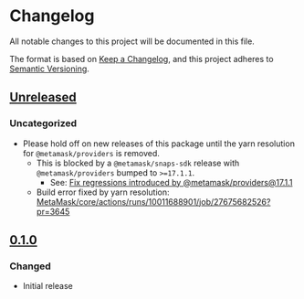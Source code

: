 # Changelog

All notable changes to this project will be documented in this file.

The format is based on [Keep a Changelog](https://keepachangelog.com/en/1.0.0/),
and this project adheres to [Semantic Versioning](https://semver.org/spec/v2.0.0.html).

## [Unreleased]

### Uncategorized

- Please hold off on new releases of this package until the yarn resolution for `@metamask/providers` is removed.
  - This is blocked by a `@metamask/snaps-sdk` release with `@metamask/providers` bumped to `>=17.1.1`.
    - See: [Fix regressions introduced by @metamask/providers@17.1.1](https://github.com/MetaMask/snaps/pull/2579)
  - Build error fixed by yarn resolution: [MetaMask/core/actions/runs/10011688901/job/27675682526?pr=3645](https://github.com/MetaMask/core/actions/runs/10011688901/job/27675682526?pr=3645)

## [0.1.0]

### Changed

- Initial release

[Unreleased]: https://github.com/MetaMask/core/compare/@metamask/chain-controller@0.1.0...HEAD
[0.1.0]: https://github.com/MetaMask/core/releases/tag/@metamask/chain-controller@0.1.0
